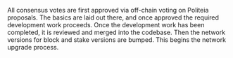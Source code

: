 All consensus votes are first approved via off-chain voting on Politeia proposals.  The basics are laid out there, and once approved the required development work proceeds.  Once the development work has been completed, it is reviewed and merged into the codebase.  Then the network versions for block and stake versions are bumped.  This begins the network upgrade process.
